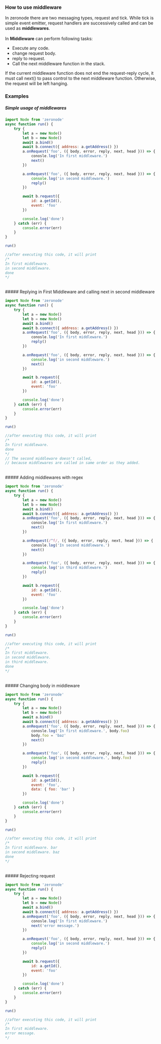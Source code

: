 ### How to use middleware
In zeronode there are two messaging types, request and tick.
While tick is simple event emitter, request handlers are successively called and can be used as **middlewares**.
<br>
<br>
In **Middleware** can perform following tasks:
- Execute any code.
- change request body.
- reply to request.
- Call the next middleware function in the stack.

If the current middleware function does not end the request-reply cycle,
it must call next() to pass control to the next middleware function.
Otherwise, the request will be left hanging.

### Examples

##### Simple usage of middlewares

```javascript
import Node from 'zeronode'
async function run() {
    try {
        let a = new Node()
        let b = new Node()
        await a.bind()
        await b.connect({ address: a.getAddress() })
        a.onRequest('foo', ({ body, error, reply, next, head })) => {
            conosle.log('In first middleware.')
            next()
        })

        a.onRequest('foo', ({ body, error, reply, next, head })) => {
            console.log('in second middleware.')
            reply()
        })

        await b.request({
            id: a.getId(),
            event: 'foo'
        })

        console.log('done')
    } catch (err) {
        console.error(err)
    }
}

run()

//after executing this code, it will print
/*
In first middleware.
in second middleware.
done
*/

```

<br>
##### Replying in First Middleware and calling next in second middleware

```javascript
import Node from 'zeronode'
async function run() {
    try {
        let a = new Node()
        let b = new Node()
        await a.bind()
        await b.connect({ address: a.getAddress() })
        a.onRequest('foo', ({ body, error, reply, next, head })) => {
            conosle.log('In first middleware.')
            reply()
        })

        a.onRequest('foo', ({ body, error, reply, next, head })) => {
            console.log('in second middleware.')
            next()
        })

        await b.request({
            id: a.getId(),
            event: 'foo'
        })

        console.log('done')
    } catch (err) {
        console.error(err)
    }
}

run()

//after executing this code, it will print
/*
In first middleware.
done
*/
// The second middleware doesn't called,
// because middlewares are called in same order as they added.
```

<br>
##### Adding middlewares with regex

```javascript
import Node from 'zeronode'
async function run() {
    try {
        let a = new Node()
        let b = new Node()
        await a.bind()
        await b.connect({ address: a.getAddress() })
        a.onRequest('foo', ({ body, error, reply, next, head })) => {
            conosle.log('In first middleware.')
            next()
        })

        a.onRequest(/^f/, ({ body, error, reply, next, head })) => {
            conosle.log('In second middleware.')
            next()
        })

        a.onRequest('foo', ({ body, error, reply, next, head })) => {
            console.log('in third middleware.')
            reply()
        })

        await b.request({
            id: a.getId(),
            event: 'foo'
        })

        console.log('done')
    } catch (err) {
        console.error(err)
    }
}

run()

//after executing this code, it will print
/*
In first middleware.
in second middleware.
in third middleware.
done
*/

```

<br>
##### Changing body in middleware

```javascript
import Node from 'zeronode'
async function run() {
    try {
        let a = new Node()
        let b = new Node()
        await a.bind()
        await b.connect({ address: a.getAddress() })
        a.onRequest('foo', ({ body, error, reply, next, head })) => {
            conosle.log('In first middleware.', body.foo)
            body.foo = 'baz'
            next()
        })

        a.onRequest('foo', ({ body, error, reply, next, head })) => {
            console.log('in second middleware.', body.foo)
            reply()
        })

        await b.request({
            id: a.getId(),
            event: 'foo',
            data: { foo: 'bar' }
        })

        console.log('done')
    } catch (err) {
        console.error(err)
    }
}

run()

//after executing this code, it will print
/*
In first middleware. bar
in second middleware. baz
done
*/

```

<br>
##### Rejecting request

```javascript
import Node from 'zeronode'
async function run() {
    try {
        let a = new Node()
        let b = new Node()
        await a.bind()
        await b.connect({ address: a.getAddress() })
        a.onRequest('foo', ({ body, error, reply, next, head })) => {
            conosle.log('In first middleware.')
            next('error message.')
        })

        a.onRequest('foo', ({ body, error, reply, next, head })) => {
            console.log('in second middleware.')
            reply()
        })

        await b.request({
            id: a.getId(),
            event: 'foo'
        })

        console.log('done')
    } catch (err) {
        console.error(err)
    }
}

run()

//after executing this code, it will print
/*
In first middleware.
error message.
*/

```